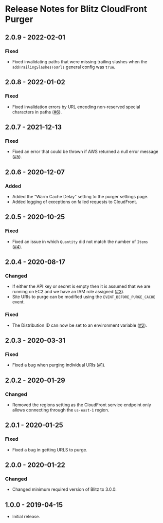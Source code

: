 # Release Notes for Blitz CloudFront Purger

## 2.0.9 - 2022-02-01
### Fixed
- Fixed invalidating paths that were missing trailing slashes when the `addTrailingSlashesToUrls` general config was `true`.

## 2.0.8 - 2022-01-02
### Fixed
- Fixed invalidation errors by URL encoding non-reserved special characters in paths ([#6](https://github.com/putyourlightson/craft-blitz-cloudfront/issues/6)).

## 2.0.7 - 2021-12-13
### Fixed
- Fixed an error that could be thrown if AWS returned a null error message ([#5](https://github.com/putyourlightson/craft-blitz-cloudfront/issues/5)).

## 2.0.6 - 2020-12-07
### Added
- Added the “Warm Cache Delay” setting to the purger settings page.
- Added logging of exceptions on failed requests to CloudFront.

## 2.0.5 - 2020-10-25
### Fixed
- Fixed an issue in which `Quantity` did not match the number of `Items` ([#4](https://github.com/putyourlightson/craft-blitz-cloudfront/issues/4)).

## 2.0.4 - 2020-08-17
### Changed
- If either the API key or secret is empty then it is assumed that we are running on EC2 and we have an IAM role assigned ([#3](https://github.com/putyourlightson/craft-blitz-cloudfront/issues/3)).
- Site URIs to purge can be modified using the `EVENT_BEFORE_PURGE_CACHE` event.

### Fixed
- The Distribution ID can now be set to an environment variable ([#2](https://github.com/putyourlightson/craft-blitz-cloudfront/issues/2)).

## 2.0.3 - 2020-03-31
### Fixed
- Fixed a bug when purging individual URIs ([#1](https://github.com/putyourlightson/craft-blitz-cloudfront/issues/1)).

## 2.0.2 - 2020-01-29
### Changed
- Removed the regions setting as the CloudFront service endpoint only allows connecting through the `us-east-1` region.

## 2.0.1 - 2020-01-25
### Fixed
- Fixed a bug in getting URLS to purge.

## 2.0.0 - 2020-01-22
### Changed
- Changed minimum required version of Blitz to 3.0.0.

## 1.0.0 - 2019-04-15
- Initial release.
